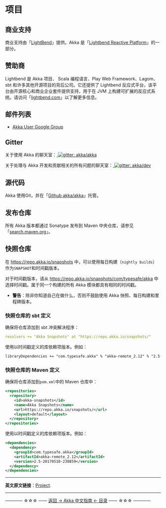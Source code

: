 # 项目
## 商业支持

商业支持由「[LightBend](https://www.lightbend.com/)」提供。Akka 是「[Lightbend Reactive Platform](https://www.lightbend.com/lightbend-platform)」的一部分。

## 赞助商

Lightbend 是 Akka 项目、 Scala 编程语言、Play Web Framework、Lagom、sbt 和许多其他开源项目的背后公司。它还提供了 Lightbend 反应式平台，该平台由开源核心和商业企业套件提供支持，用于在 JVM 上构建可扩展的反应式系统。请访问「[lightbend.com](https://www.lightbend.com/)」以了解更多信息。

## 邮件列表

- [Akka User Google Group](http://groups.google.com/group/akka-user)

## Gitter

关于使用 Akka 的聊天室：<a href="https://gitter.im/akka/akka">
<img src="https://img.shields.io/badge/gitter%3A-akka%2Fakka-blue.svg?style=flat-square" alt="gitter: akka/akka">
</a>

关于处理与 Akka 开发和贡献相关的所有问题的聊天室：<a href="https://gitter.im/akka/akka">
<img src="https://img.shields.io/badge/gitter%3A-akka%2Fdev-blue.svg?style=flat-square" alt="gitter: akka/dev">
</a>

## 源代码

Akka 使用Git，并在「[Github akka/akka](https://github.com/akka/akka)」托管。

## 发布仓库

所有 Akka 版本都通过 Sonatype 发布到 Maven 中央仓库，请参见「[search.maven.org](http://search.maven.org/#search%7Cga%7C1%7Cg%3A%22com.typesafe.akka%22)」。


## 快照仓库

在 https://repo.akka.io/snapshots 中，可以使用每日构建（`nightly builds`）作为`SNAPSHOT`和时间戳版本。

对于时间戳版本，请从 https://repo.akka.io/snapshots/com/typesafe/akka 中选择时间戳。属于同一个构建的所有 Akka 模块都具有相同的时间戳。

- **警告**：除非你知道自己在做什么，否则不鼓励使用 Akka 快照、每日构建和里程碑版本。

### 快照仓库的 sbt 定义

确保将仓库添加到 sbt 冲突解决程序：

```yml
resolvers += "Akka Snapshots" at "https://repo.akka.io/snapshots/"
```

使用以时间戳定义的库依赖项版本。例如：


```xml
libraryDependencies += "com.typesafe.akka" % "akka-remote_2.12" % "2.5-20170510-230859"
```

### 快照仓库的 Maven 定义

确保将仓库添加到`pom.xml`中的 Maven 仓库中：

```xml
<repositories>
  <repository>
    <id>akka-snapshots</id>
    <name>Akka Snapshots</name>
    <url>https://repo.akka.io/snapshots/</url>
    <layout>default</layout>
  </repository>
</repositories>
```

使用以时间戳定义的库依赖项版本。例如：

```xml
<dependencies>
  <dependency>
    <groupId>com.typesafe.akka</groupId>
    <artifactId>akka-remote_2.12</artifactId>
    <version>2.5-20170510-230859</version>
  </dependency>
</dependencies>
```




----------

**英文原文链接**：[Project](https://doc.akka.io/docs/akka/current/project/links.html).


----------
———— ☆☆☆ —— [返回 -> Akka 中文指南 <- 目录](https://github.com/guobinhit/akka-guide/blob/master/README.md) —— ☆☆☆ ————